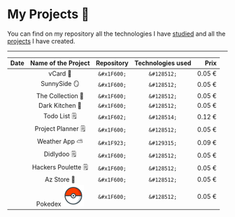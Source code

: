 
# My Projects 🎒

You can find on my repository all the technologies I have [studied](https://github.com/MJordanBecode/Becode/tree/main/Learning) and all the [projects](https://github.com/MJordanBecode/Becode/tree/main/project) I have created.

---

|   Date        |   Name of the Project |   Repository |   Technologies used |   Prix    |
|---            |:-:                    |:-:           |:-:                  |--:    |
|      |   vCard 🪪  |   ```&#x1F600;``` |   ```&#128512;``` |   0.05 €  |
|      |   SunnySide 🪞  |   ```&#x1F600;``` |   ```&#128512;``` |   0.05 €  |
|      |   The Collection 🎥  |   ```&#x1F600;``` |   ```&#128512;``` |   0.05 €  |
|      |   Dark Kitchen 🍔  |   ```&#x1F600;``` |   ```&#128512;``` |   0.05 €  |
|      |   Todo List    🗒️  |   ```&#x1F602;``` |   ```&#128514;``` |   0.12 €  |
|      |   Project Planner 🗒️  |   ```&#x1F600;``` |   ```&#128512;``` |   0.05 €  |
|      |   Weather App ⛅   |   ```&#x1F923;``` |   ```&#129315;``` |   0.09 €  |
|      |   Didlydoo 🗒️  |   ```&#x1F600;``` |   ```&#128512;``` |   0.05 €  |
|      |   Hackers Poulette 🗒️  |   ```&#x1F600;``` |   ```&#128512;``` |   0.05 €  |
|      |   Az Store 👟  |   ```&#x1F600;``` |   ```&#128512;``` |   0.05 €  |
|      |   Pokedex  ![pokeball](assets/images/icons8-pokeball-48.png) |   ```&#x1F600;``` |   ```&#128512;``` |   0.05 €  |
